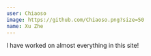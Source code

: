 ```yaml
---
user: Chiaoso
image: https://github.com/Chiaoso.png?size=50
name: Xu Zhe
---
```

I have worked on almost everything in this site!
